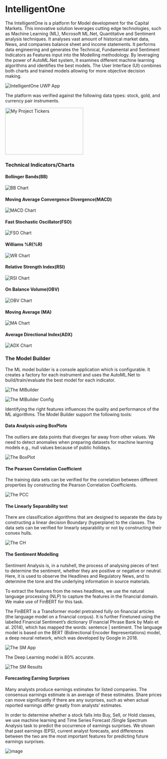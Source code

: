 # IntelligentOne
The IntelligentOne is a platform for Model development for the Capital Markets. This innovative solution leverages cutting edge technologies, such as Machine Learning (ML), Microsoft ML.Net, Quantitative and Sentiment analysis techniques. It analyses vast amount of historical market data, News, and companies balance sheet and income statements. It performs data engineering and generates the Technical, Fundamental and Sentiment Indicators as Features input into the Modelling methodology. By leveraging the power of AutoML.Net system, It examines different machine learning algorithms and identifies the best models. The User Interface (UI) combines both charts and trained models allowing for more objective decision making.

![IntelligentOne UWP App](/images/IntelligentOneScreenshot1.png)

The platform was verified against the following data types: stock, gold, and currency pair instruments.

<img src="./images/IntelligentOneScreenshot0.png" alt="My Project Tickers" width="250" height="150">

### Technical Indicators/Charts
#### Bollinger Bands(BB)
![BB Chart](/images/IntelligentOneScreenshot3.png)

#### Moving Average Convergence Divergence(MACD)
![MACD Chart](/images/IntelligentOneScreenshot4.png)

#### Fast Stochastic Oscillator(FSO) 
![FSO Chart](/images/IntelligentOneScreenshot5.png)

#### Williams %R(%R) 
![WR Chart](/images/IntelligentOneScreenshot6.png)

#### Relative Strength Index(RSI) 
![RSI Chart](/images/IntelligentOneScreenshot7.png)

#### On Balance Volume(OBV)
![OBV Chart](/images/IntelligentOneScreenshot8.png)

#### Moving Average (MA)
![MA Chart](/images/IntelligentOneScreenshot9.png)

#### Average Directional Index(ADX)
![ADX Chart](/images/IntelligentOneScreenshot10.png)

### The Model Builder
The ML model builder is a console application which is configurable. It creates a factory for each instrument and uses the AutoML.Net to build/train/evaluate the best model for each indicator.

![The MlBuilder](/images/IntelligentOneScreenshot25.png)

![The MlBuilder Config](/images/IntelligentOneScreenshot26.png)

Identifying the right features influences the quality and performance of the ML algorithms. The Model Builder support the following tools:

#### Data Analysis using BoxPlots
The outliers are data points that diverges far away from other values. We need to detect anomalies when preparing datasets for machine learning models e.g., null values because of public holidays.

![The BoxPlot](/images/IntelligentOneScreenshot16.png)

#### The Pearson Correlation Coefficient
The training data sets can be verified for the correlation between different properties by constructing the Pearson Correlation Coefficients.

![The PCC](/images/IntelligentOneScreenshot17.png)

#### The Linearly Separability test
There are classification algorithms that are designed to separate the data by constructing a linear decision Boundary (hyperplane) to the classes. The data sets can be verified for linearly separability or not by constructing their convex hulls.

![The CH](/images/IntelligentOneScreenshot18.png)

#### The Sentiment Modelling
Sentiment Analysis is, in a nutshell, the process of analysing pieces of text to determine the sentiment, whether they are positive or negative or neutral. Here, it is used to observe the Headlines and Regulatory News, and to determine the tone and the underlying information in source materials. 

To extract the features from the news headlines, we use the natural language processing (NLP) to capture the features in the financial domain. We make use of FinBERT for this task. 

The FinBERT is a Transformer model pretrained fully on financial articles (the language model on a financial corpus). It is further Finetuned using the labelled Financial Sentiment’s dictionary (Financial Phrase Bank by Malo et al. 2014), which has mapped the 
words: sentence | sentiment. The language model is based on the BERT (Bidirectional Encoder Representations) model, a deep neural network, which was developed by Google in 2018.

![The SM App](/images/IntelligentOneSentimentAnalysis1.png)

The Deep Learning model is 80% accurate. 

![The SM Results](/images/IntelligentOneSentimentAnalysis2.png)
 
#### Forecasting Earning Surprises
Many analysts produce earnings estimates for listed companies. The consensus earnings estimate is an average of these estimates. Share prices can move significantly if there are any surprises, such as when actual reported earnings differ greatly from analysts’ estimates.

In order to determine whether a stock falls into Buy, Sell, or Hold classes, we use machine learning and Time Series Forecast /Single Spectrum Analysis task to predict the occurrence of earnings surprises. We shown that past earnings (EPS), current analyst forecasts, and differences  between the two are the most important features for predicting future earnings surprises.

![image](/images/IntelligentOneEarningSurprises.png)








